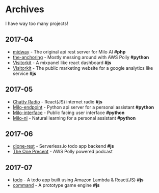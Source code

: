 # Archives
I have way too many projects!

## 2017-04
- [midway](2017-04/midway/source) - The original api rest server for Milo AI **#php**
- [the-anchoring](2017-04/the-anchoring/source) - Mostly messing around with AWS Polly **#python**
- [Visitorkit](2017-04/visitorkit/source) - A mixpanel like react dashboard **#js**
- [Visitorkit](2017-04/visitorkit-marketing/source) - The public marketing website for a google analytics like service **#js**

## 2017-05
- [Chatty Radio](2017-05/chattyradio/source) - React(JS) internet radio **#js**
- [Milo-endpoint](2017-05/milo-endpoints/source) - Python api server for a personal assistant **#python**
- [Milo-interface](2017-05/milo-interface/source) - Public facing user interface **#python**
- [Milo-nl](2017-05/milo-nl/source) - Natural learning for a personal assistant **#python**

## 2017-06
- [dione-rest](2017-06/dione-rest/source) - Serverless.io todo app backend **#js**
- [The One Precent](2017-06/TheOnePrecent/source) - AWS Polly powered podcast

## 2017-07
- [todo](2017-07/todo/source) - A todo app built using Amazon Lambda & React(JS) **#js**
- [command](2017-07/command/source) - A prototype game engine **#js**
